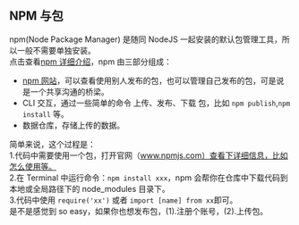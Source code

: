 <style>
</style>

## NPM 与包
npm(Node Package Manager) 是随同 NodeJS 一起安装的默认包管理工具，所以一般不需要单独安装。  
点击查看[npm 详细介绍](https://docs.npmjs.com/about-npm/)，npm 由三部分组成：
- [npm 网站](https://www.npmjs.com/)，可以查看使用别人发布的包，也可以管理自己发布的包，可是说是一个共享沟通的桥梁。
- CLI 交互，通过一些简单的命令 上传、发布、下载 包，比如 `npm publish`,`npm install` 等。
- 数据仓库，存储上传的数据。  

简单来说，这个过程是：  
1.代码中需要使用一个包，打开官网（www.npmjs.com）查看下详细信息，比如怎么使用等。  
2.在 Terminal 中运行命令：`npm install xxx`，npm 会帮你在仓库中下载代码到本地或全局路径下的 node_modules 目录下。  
3.代码中使用 `require('xx')` 或者 `import [name] from xx`即可。  
是不是感觉到 so easy，如果你也想发布包，(1).注册个账号，(2).上传包。
